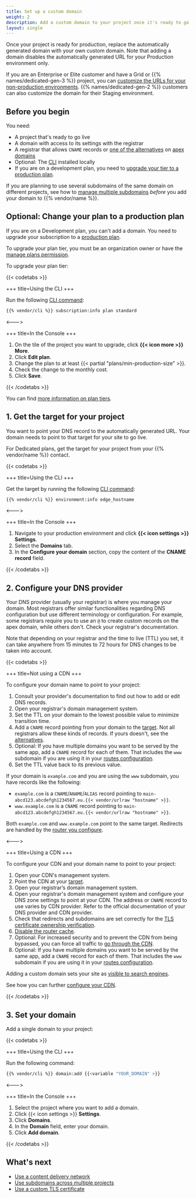 ```yaml
---
title: Set up a custom domain
weight: 2
description: Add a custom domain to your project once it's ready to go live.
layout: single
---
```


Once your project is ready for production, replace the automatically generated domain with your own custom domain.
Note that adding a domain disables the automatically generated URL for your Production environment only.

If you are an Enterprise or Elite customer and have a Grid or {{% names/dedicated-gen-3 %}} project, you can [customize the URLs for your non-production environments](/domains/steps/custom-domains-preview-environments.html).
{{% names/dedicated-gen-2 %}} customers can also customize the domain for their Staging environment.

## Before you begin

You need:

- A project that's ready to go live
- A domain with access to its settings with the registrar
- A registrar that allows `CNAME` records or [one of the alternatives](./dns.md) on [apex domains](/glossary/_index.md#apex-domain)
- Optional: The [CLI](../../administration/cli/_index.md) installed locally
- If you are on a development plan, you need to [upgrade your tier to a production plan](#optional-change-your-plan-to-a-production-plan).

If you are planning to use several subdomains of the same domain on different projects,
see how to [manage multiple subdomains](/domains/steps/subdomains.md) *before* you add your domain to {{% vendor/name %}}.

## Optional: Change your plan to a production plan

If you are on a Development plan, you can't add a domain.
You need to upgrade your subscription to a [production plan](/glossary/_index.md#production-plan).

To upgrade your plan tier, you must be an organization owner or have the [manage plans permission](../../administration/users.md#organization-permissions).

To upgrade your plan tier:

{{< codetabs >}}

+++
title=Using the CLI
+++

Run the following [CLI command](../../administration/cli/_index.md):

```bash
{{% vendor/cli %}} subscription:info plan standard
```

<--->

+++
title=In the Console
+++

1. On the tile of the project you want to upgrade, click **{{< icon more >}} More**.
2. Click **Edit plan**.
3. Change the plan to at least {{< partial "plans/min-production-size" >}}.
4. Check the change to the monthly cost.
5. Click **Save**.

{{< /codetabs >}}

You can find [more information on plan tiers](https://platform.sh/pricing).

## 1. Get the target for your project

You want to point your DNS record to the automatically generated URL.
Your domain needs to point to that target for your site to go live.

For Dedicated plans, get the target for your project from your {{% vendor/name %}} contact.

{{< codetabs >}}

+++
title=Using the CLI
+++

Get the target by running the following [CLI command](../../administration/cli/_index.md):

```bash
{{% vendor/cli %}} environment:info edge_hostname
```

<--->

+++
title=In the Console
+++

1. Navigate to your production environment and click **{{< icon settings >}} Settings**.
2. Select the **Domains** tab.
3. In the **Configure your domain** section, copy the content of the **CNAME record** field.

{{< /codetabs >}}

## 2. Configure your DNS provider

Your DNS provider (usually your registrar) is where you manage your domain.
Most registrars offer similar functionalities regarding DNS configuration but use different terminology or configuration.
For example, some registrars require you to use an `@` to create custom records on the apex domain, while others don't.
Check your registrar's documentation.

Note that depending on your registrar and the time to live (TTL) you set,
it can take anywhere from 15 minutes to 72 hours for DNS changes to be taken into account.

{{< codetabs >}}

+++
title=Not using a CDN
+++

To configure your domain name to point to your project:

1. Consult your provider's documentation to find out how to add or edit DNS records.
2. Open your registrar's domain management system.
3. Set the TTL on your domain to the lowest possible value to minimize transition time.
4. Add a `CNAME` record pointing from your domain to the [target](#1-get-the-target-for-your-project).
   Not all registrars allow these kinds of records.
   If yours doesn't, see the [alternatives](./dns.md#workarounds-for-apex-domains).
5. Optional: If you have multiple domains you want to be served by the same app, add a `CNAME` record for each of them.
   That includes the `www` subdomain if you are using it in your [routes configuration](../../define-routes/_index.md).
6. Set the TTL value back to its previous value.

If your domain is `example.com` and you are using the `www` subdomain, you have records like the following:

* `example.com` is a `CNAME`/`ANAME`/`ALIAS` record pointing to `main-abcd123.abcdefgh1234567.eu.{{< vendor/urlraw "hostname" >}}`.
* `www.example.com` is a `CNAME` record pointing to `main-abcd123.abcdefgh1234567.eu.{{< vendor/urlraw "hostname" >}}`.

Both `example.com` and `www.example.com` point to the same target.
Redirects are handled by the [router you configure](../../define-routes/_index.md).

<--->

+++
title=Using a CDN
+++

To configure your CDN and your domain name to point to your project:

1. Open your CDN's management system.
2. Point the CDN at your [target](#1-get-the-target-for-your-project).
3. Open your registrar’s domain management system.
4. Open your registrar's domain management system and configure your DNS zone settings to point at your CDN.
   The address or `CNAME` record to use varies by CDN provider.
   Refer to the official documentation of your DNS provider and CDN provider.
5. Check that redirects and subdomains are set correctly for the [TLS certificate ownership verification](../troubleshoot.md#ownership-verification).
6. [Disable the router cache](../cdn/_index.md#disable-the-router-cache).
7. Optional: For increased security and to prevent the CDN from being bypassed,
   you can force all traffic to [go through the CDN](../cdn/_index.md#prevent-direct-access-to-your-server).
8. Optional: If you have multiple domains you want to be served by the same app, add a `CNAME` record for each of them.
   That includes the `www` subdomain if you are using it in your [routes configuration](../../define-routes/_index.md).

Adding a custom domain sets your site as [visible to search engines](../../environments/search-engine-visibility.md#how-its-done).

See how you can further [configure your CDN](../cdn/_index.md).

{{< /codetabs >}}

## 3. Set your domain

Add a single domain to your project:

{{< codetabs >}}

+++
title=Using the CLI
+++

Run the following command:

```bash
{{% vendor/cli %}} domain:add {{<variable "YOUR_DOMAIN" >}}
```

<--->

+++
title=In the Console
+++

1. Select the project where you want to add a domain.
2. Click {{< icon settings >}} **Settings**.
3. Click **Domains**.
4. In the **Domain** field, enter your domain.
5. Click **Add domain**.

{{< /codetabs >}}

## What's next

* [Use a content delivery network](../cdn/_index.md)
* [Use subdomains across multiple projects](./subdomains.md)
* [Use a custom TLS certificate](./tls.md)
